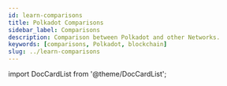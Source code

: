 ```yaml
---
id: learn-comparisons
title: Polkadot Comparisons
sidebar_label: Comparisons
description: Comparison between Polkadot and other Networks.
keywords: [comparisons, Polkadot, blockchain]
slug: ../learn-comparisons
---
```


import DocCardList from '@theme/DocCardList';

<DocCardList />
